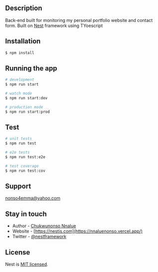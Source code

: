 
## Description

Back-end built for monitoring my personal portfolio website and contact form.
Built on [Nest](https://github.com/nestjs/nest) framework using TYoescript

## Installation

```bash
$ npm install
```

## Running the app

```bash
# development
$ npm run start

# watch mode
$ npm run start:dev

# production mode
$ npm run start:prod
```

## Test

```bash
# unit tests
$ npm run test

# e2e tests
$ npm run test:e2e

# test coverage
$ npm run test:cov
```

## Support

nonso4emma@yahoo.com

## Stay in touch

- Author - [Chukwunonso Nnalue](nonso4emma@yahoo.com)
- Website - [https://nestjs.com](https://nnaluenonso.vercel.app/)
- Twitter - [@nestframework](https://twitter.com/superkindabreed)

## License

Nest is [MIT licensed](LICENSE).
